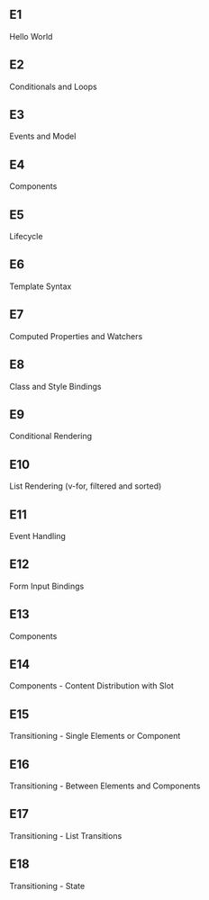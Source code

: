 
## E1
Hello World 

## E2
Conditionals and Loops

## E3
Events and Model

## E4
Components

## E5
Lifecycle

## E6
Template Syntax

## E7
Computed Properties and Watchers

## E8
Class and Style Bindings

## E9
Conditional Rendering

## E10 
List Rendering (v-for, filtered and sorted)

## E11 
Event Handling

## E12 
Form Input Bindings

## E13 
Components

## E14
Components - Content Distribution with Slot

## E15
Transitioning - Single Elements or Component 

## E16
Transitioning - Between Elements and Components

## E17
Transitioning - List Transitions

## E18
Transitioning - State


